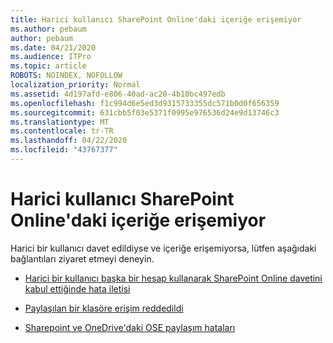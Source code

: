 ```yaml
---
title: Harici kullanıcı SharePoint Online'daki içeriğe erişemiyor
ms.author: pebaum
author: pebaum
ms.date: 04/21/2020
ms.audience: ITPro
ms.topic: article
ROBOTS: NOINDEX, NOFOLLOW
localization_priority: Normal
ms.assetid: 4d197afd-e806-40ad-ac20-4b10bc497edb
ms.openlocfilehash: f1c994d6e5ed3d9315733355dc571b0d0f656359
ms.sourcegitcommit: 631cbb5f03e5371f0995e976536d24e9d13746c3
ms.translationtype: MT
ms.contentlocale: tr-TR
ms.lasthandoff: 04/22/2020
ms.locfileid: "43767377"
---
```

# <a name="external-user-is-unable-to-access-content-in-sharepoint-online"></a>Harici kullanıcı SharePoint Online'daki içeriğe erişemiyor

Harici bir kullanıcı davet edildiyse ve içeriğe erişemiyorsa, lütfen aşağıdaki bağlantıları ziyaret etmeyi deneyin.

- [Harici bir kullanıcı başka bir hesap kullanarak SharePoint Online davetini kabul ettiğinde hata iletisi](https://docs.microsoft.com/sharepoint/support/sharing-and-permissions/error-when-external-user-accepts-an-invitation-by-using-another-account)

- [Paylaşılan bir klasöre erişim reddedildi](https://docs.microsoft.com/sharepoint/support/sharing-and-permissions/cannot-access-shared-folder)

- [Sharepoint ve OneDrive'daki OSE paylaşım hataları](https://docs.microsoft.com/sharepoint/sharepoint-onedrive-error-message)

